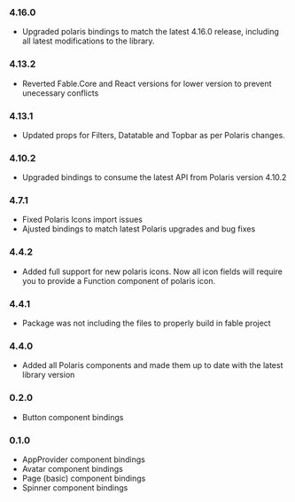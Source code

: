 ### 4.16.0
* Upgraded polaris bindings to match the latest 4.16.0 release, including all latest modifications to the library.

### 4.13.2
* Reverted Fable.Core and React versions for lower version to prevent unecessary conflicts

### 4.13.1
* Updated props for Filters, Datatable and Topbar as per Polaris changes.

### 4.10.2
* Upgraded bindings to consume the latest API from Polaris version 4.10.2

### 4.7.1

* Fixed Polaris Icons import issues
* Ajusted bindings to match latest Polaris upgrades and bug fixes

### 4.4.2

* Added full support for new polaris icons. Now all icon fields will require you to provide a Function component of polaris icon.

### 4.4.1

* Package was not including the files to properly build in fable project

### 4.4.0

* Added all Polaris components and made them up to date with the latest library version

### 0.2.0

* Button component bindings

### 0.1.0

* AppProvider component bindings
* Avatar component bindings
* Page (basic) component bindings
* Spinner component bindings